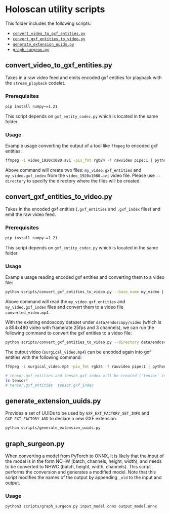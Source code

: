 # Holoscan utility scripts

This folder includes the following scripts:
- [`convert_video_to_gxf_entities.py`](#convert_video_to_gxf_entitiespy)
- [`convert_gxf_entities_to_video.py`](#convert_gxf_entities_to_videopy)
- [`generate_extension_uuids.py`](#generate_extension_uuidspy)
- [`graph_surgeon.py`](#graph_surgeonpy)

## convert_video_to_gxf_entities.py

Takes in a raw video feed and emits encoded gxf entities for playback with the `stream_playback` codelet.

### Prerequisites

```sh
pip install numpy~=1.21
```

This script depends on `gxf_entity_codec.py` which is located in the same folder.

### Usage

Example usage converting the output of a tool like `ffmpeg` to encoded gxf entities:

```sh
ffmpeg -i video_1920x1080.avi -pix_fmt rgb24 -f rawvideo pipe:1 | python scripts/convert_video_to_gxf_entities.py --width 1920 --height 1080 --channels 3 --framerate 30 --basename my_video
```

Above command will create two files: `my_video.gxf_entities` and `my_video.gxf_index` from the `video_1920x1080.avi` video file.
Please use `--directory` to specify the directory where the files will be created.

## convert_gxf_entities_to_video.py

Takes in the encoded gxf entities (`.gxf_entities` and `.gxf_index` files) and emit the raw video feed.

### Prerequisites

```sh
pip install numpy~=1.21
```

This script depends on `gxf_entity_codec.py` which is located in the same folder.

### Usage

Example usage reading encoded gxf entities and converting them to a video file:

```sh
python scripts/convert_gxf_entities_to_video.py --base_name my_video | ffmpeg -f rawvideo -pix_fmt rgb24 -s 1920x1080 -r 30 -i - -f mp4 -vcodec libx264 -pix_fmt yuv420p -r 30 -y converted_video.mp4
```

Above command will read the `my_video.gxf_entities` and `my_video.gxf_index` files and convert them to a video file `converted_video.mp4`.


With the existing endoscopy dataset under `data/endoscopy/video` (which is a 854x480 video with framerate 25fps and 3 channels), we can run the following command to convert the gxf entities to a video file:

```sh
python scripts/convert_gxf_entities_to_video.py --directory data/endoscopy/video --basename surgical_video | ffmpeg -f rawvideo -pix_fmt rgb24 -s 854x480 -r 25 -i - -f mp4 -vcodec libx264 -pix_fmt yuv420p -r 25 -y surgical_video.mp4
```

The output video (`surgical_video.mp4`) can be encoded again into gxf entities with the following command:

```sh
ffmpeg -i surgical_video.mp4 -pix_fmt rgb24 -f rawvideo pipe:1 | python scripts/convert_video_to_gxf_entities.py --width 854 --height 480 --channels 3 --framerate 25

# tensor.gxf_entities and tensor.gxf_index will be created ('tensor' is the default basename)
ls tensor*
# tensor.gxf_entities  tensor.gxf_index
```

## generate_extension_uuids.py

Provides a set of UUIDs to be used by `GXF_EXT_FACTORY_SET_INFO` and `GXF_EXT_FACTORY_ADD` to declare a new GXF extension.

``` sh
python scripts/generate_extension_uuids.py
```

## graph_surgeon.py
When converting a model from PyTorch to ONNX, it is likely that the input of the model is in the form NCHW (batch, channels, height, width), and needs to be converted to NHWC (batch, height, width, channels). This script performs the conversion and generates a modified model.
Note that this script modifies the names of the output by appending `_old` to the input and output.

### Usage

```bash
python3 scripts/graph_surgeon.py input_model.onnx output_model.onnx
```
